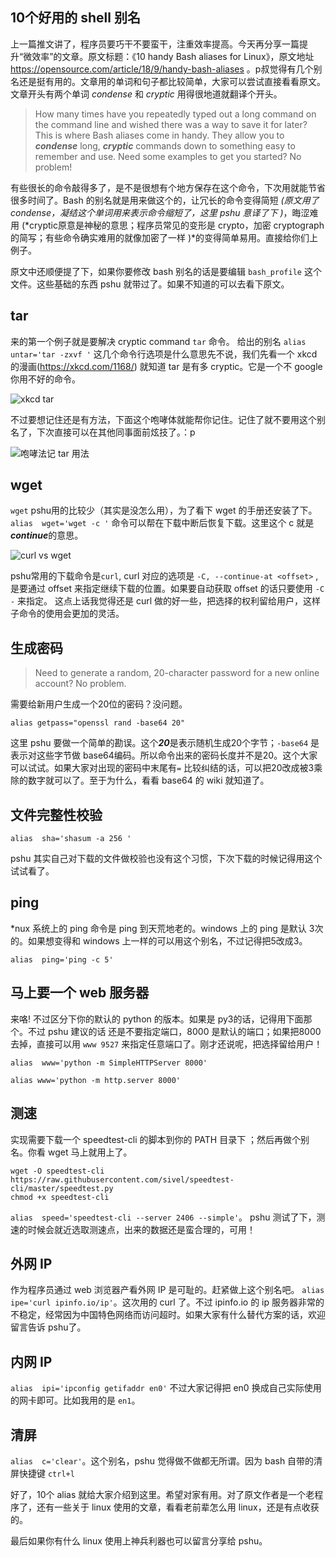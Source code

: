 10个好用的 shell 别名
----

上一篇推文讲了，程序员要巧干不要蛮干，注重效率提高。今天再分享一篇提升“微效率”的文章。原文标题：《10 handy Bash aliases for Linux》，原文地址 https://opensource.com/article/18/9/handy-bash-aliases 。p叔觉得有几个别名还是挺有用的。文章用的单词和句子都比较简单，大家可以尝试直接看看原文。文章开头有两个单词 *condense* 和 *cryptic* 用得很地道就翻译个开头。

>How many times have you repeatedly typed out a long command on the command line and wished there was a way to save it for later? This is where Bash aliases come in handy. They allow you to ***condense*** long, ***cryptic*** commands down to something easy to remember and use. Need some examples to get you started? No problem!

有些很长的命令敲得多了，是不是很想有个地方保存在这个命令，下次用就能节省很多时间了。Bash 的别名就是用来做这个的，让冗长的命令变得简短  *(原文用了 condense，凝结这个单词用来表示命令缩短了，这里 pshu 意译了下 )*，晦涩难用 (*cryptic原意是神秘的意思；程序员常见的变形是 crypto，加密 cryptograph 的简写；有些命令确实难用的就像加密了一样 )*的变得简单易用。直接给你们上例子。

 原文中还顺便提了下，如果你要修改 bash 别名的话是要编辑  `bash_profile`  这个文件。这些基础的东西 pshu 就带过了。如果不知道的可以去看下原文。

## tar 
来的第一个例子就是要解决 cryptic command `tar` 命令。
给出的别名 `alias  untar='tar -zxvf '` 这几个命令行选项是什么意思先不说，我们先看一个 xkcd 的漫画(https://xkcd.com/1168/) 就知道 tar 是有多 cryptic。它是一个不 google 你用不好的命令。

![xkcd  tar](http://cdn2.51ulong.com/18-11-1/42769127.jpg)

不过要想记住还是有方法，下面这个咆哮体就能帮你记住。记住了就不要用这个别名了，下次直接可以在其他同事面前炫技了。：p

![咆哮法记 tar 用法](http://cdn2.51ulong.com/18-11-1/56585117.jpg)

## wget

`wget` pshu用的比较少（其实是没怎么用），为了看下 wget 的手册还安装了下。`alias  wget='wget -c '` 命令可以帮在下载中断后恢复下载。这里这个 c 就是***continue***的意思。

![curl vs wget ](http://cdn2.51ulong.com/18-11-2/31464466.jpg)

pshu常用的下载命令是`curl`, curl 对应的选项是 `-C, --continue-at <offset>` , 是要通过 offset 来指定继续下载的位置。如果要自动获取 offset 的话只要使用 `-C -` 来指定。 这点上话我觉得还是 curl 做的好一些，把选择的权利留给用户，这样子命令的使用会更加的灵活。

## 生成密码

> Need to generate a random, 20-character password for a new online account? No problem.

需要给新用户生成一个20位的密码？没问题。
```
alias getpass="openssl rand -base64 20"
```
这里 pshu 要做一个简单的勘误。这个***20***是表示随机生成20个字节；`-base64` 是表示对这些字节做 base64编码。所以命令出来的密码长度并不是20。这个大家可以试试。如果大家对出现的密码中末尾有`=` 比较纠结的话，可以把20改成被3乘除的数字就可以了。至于为什么，看看 base64 的 wiki 就知道了。

## 文件完整性校验

```
alias  sha='shasum -a 256 '
```
pshu 其实自己对下载的文件做校验也没有这个习惯，下次下载的时候记得用这个试试看了。

## ping 

*nux 系统上的 ping 命令是 ping 到天荒地老的。windows 上的 ping 是默认 3次的。如果想变得和 windows 上一样的可以用这个别名，不过记得把5改成3。
```
alias  ping='ping -c 5'
```

## 马上要一个 web 服务器

来咯! 不过区分下你的默认的 python 的版本。如果是 py3的话，记得用下面那个。不过 pshu 建议的话 还是不要指定端口，8000 是默认的端口；如果把8000去掉，直接可以用 `www 9527` 来指定任意端口了。刚才还说呢，把选择留给用户！

```
alias  www='python -m SimpleHTTPServer 8000'
```
```
alias www='python -m http.server 8000'
```

## 测速

实现需要下载一个 speedtest-cli 的脚本到你的 PATH 目录下 ；然后再做个别名。你看 wget 马上就用上了。

```
wget -O speedtest-cli https://raw.githubusercontent.com/sivel/speedtest-cli/master/speedtest.py
chmod +x speedtest-cli
```

`alias  speed='speedtest-cli --server 2406 --simple'`。 pshu 测试了下，测速的时候会就近选取测速点，出来的数据还是蛮合理的，可用！


## 外网 IP

作为程序员通过 web 浏览器产看外网 IP 是可耻的。赶紧做上这个别名吧。
`alias  ipe='curl ipinfo.io/ip'`。这次用的 curl 了。不过 ipinfo.io 的 ip 服务器非常的不稳定，经常因为中国特色网络而访问超时。如果大家有什么替代方案的话，欢迎留言告诉 pshu了。

## 内网 IP

`alias  ipi='ipconfig getifaddr en0'` 
不过大家记得把 en0 换成自己实际使用的网卡即可。比如我用的是 `en1`。

## 清屏

`alias  c='clear'`。这个别名，pshu 觉得做不做都无所谓。因为 bash 自带的清屏快捷键 `ctrl+l`

好了，10个 alias 就给大家介绍到这里。希望对家有用。对了原文作者是一个老程序了，还有一些关于 linux 使用的文章，看看老前辈怎么用 linux，还是有点收获的。

最后如果你有什么 linux 使用上神兵利器也可以留言分享给 pshu。
<!--stackedit_data:
eyJoaXN0b3J5IjpbLTEwMTM1NTAzNDIsNDcyOTYzMzU0LC0xNT
A2MDc5MTIyLC0xNjk3MjkxMzE1LC0xMTU2NzkyMDA1LDEwMjcz
NzY4OCwtODkxMzkzOTM1LDE4MTgzNDAyNzYsLTE1NDkzMTQwMT
EsMTM0ODMxNjg1Niw4MDc4MTMwODIsMTYzMTgyNzc1MSwxMDQ1
NTg1MzcxLDE5NTY2OTcxMDQsLTIwMTkxNzk4NSwtNTkyNzAyNj
k1LDE3OTQ5NTQ2OCwtNDI5NzMxNDIwLDE1Mzc4NjMyMjgsLTI2
NjI0MDkxNl19
-->